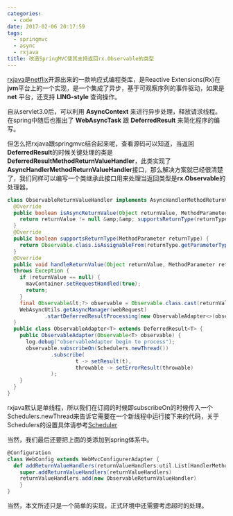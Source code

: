 ```yaml
---
categories:
  - code
date: 2017-02-06 20:17:59
tags:
  - springmvc
  - async
  - rxjava
title: 改造SpringMVC使其支持返回rx.Observable的类型
---
```


[rxjava](https://github.com/ReactiveX/RxJava)是[netflix](https://github.com/Netflix/)开源出来的一款响应式编程类库，是Reactive Extensions(Rx)在**jvm**平台上的一个实现，是一个集成了异步，基于可观察序列的事件驱动，如果是 **net** 平台，还支持 **LING-style** 查询操作。

自从servlet3.0后，可以利用 **AsyncContext** 来进行异步处理，释放请求线程。在spring中随后也推出了 **WebAsyncTask** 跟 **DeferredResult** 来简化程序的编写。

但怎么把rxjava跟springmvc结合起来呢，查看源码可以知道，当返回**DeferredResult**的时候关键处理的类是**DeferredResultMethodReturnValueHandler**，此类实现了**AsyncHandlerMethodReturnValueHandler**接口，那么解决方案就已经很清楚了，我们同样可以编写一个类继承此接口用来处理当返回类型是**rx.Observable**的处理器。
```java
class ObservableReturnValueHandler implements AsyncHandlerMethodReturnValueHandler {
  @Override
  public boolean isAsyncReturnValue(Object returnValue, MethodParameter returnType) {
    return returnValue != null &amp;&amp; supportsReturnType(returnType);
  }
  @Override
  public boolean supportsReturnType(MethodParameter returnType) {
    return Observable.class.isAssignableFrom(returnType.getParameterType());
  }
  @Override
  public void handleReturnValue(Object returnValue, MethodParameter returnType, ModelAndViewContainer mavContainer, NativeWebRequest webRequest) 
  throws Exception {
    if (returnValue == null) {
      mavContainer.setRequestHandled(true);
      return;
    }
    final Observable&lt;?> observable = Observable.class.cast(returnValue);
    WebAsyncUtils.getAsyncManager(webRequest)
            .startDeferredResultProcessing(new ObservableAdapter<>(observable), mavContainer);
  }
  public class ObservableAdapter<T> extends DeferredResult<T> {
    public ObservableAdapter(Observable<T> observable) {
      log.debug("observableAdapter begin to process");
      observable.subscribeOn(Schedulers.newThread())
              .subscribe(
                      t -> setResult(t),
                      throwable -> setErrorResult(throwable)
              );
    }
  }
}
```

rxjava默认是单线程，所以我们在订阅的时候即subscribeOn的时候传入一个Schedulers.newThread来告诉它需要在一个新线程中运行接下来的代码，关于Schedulers的设置具体请参考[Scheduler](http://reactivex.io/documentation/scheduler.html)

当然，我们最后还要把上面的类添加到spring体系中。
```scala
@Configuration
class WebConfig extends WebMvcConfigurerAdapter {
  def addReturnValueHandlers(returnValueHandlers:util.List[HandlerMethodReturnValueHandler]) = {
    super.addReturnValueHandlers(returnValueHandlers)
    returnValueHandlers.add(new ObservableReturnValueHandler)
    }
}
```

当然，本文所述只是一个简单的实现，正式环境中还需要考虑超时的处理。